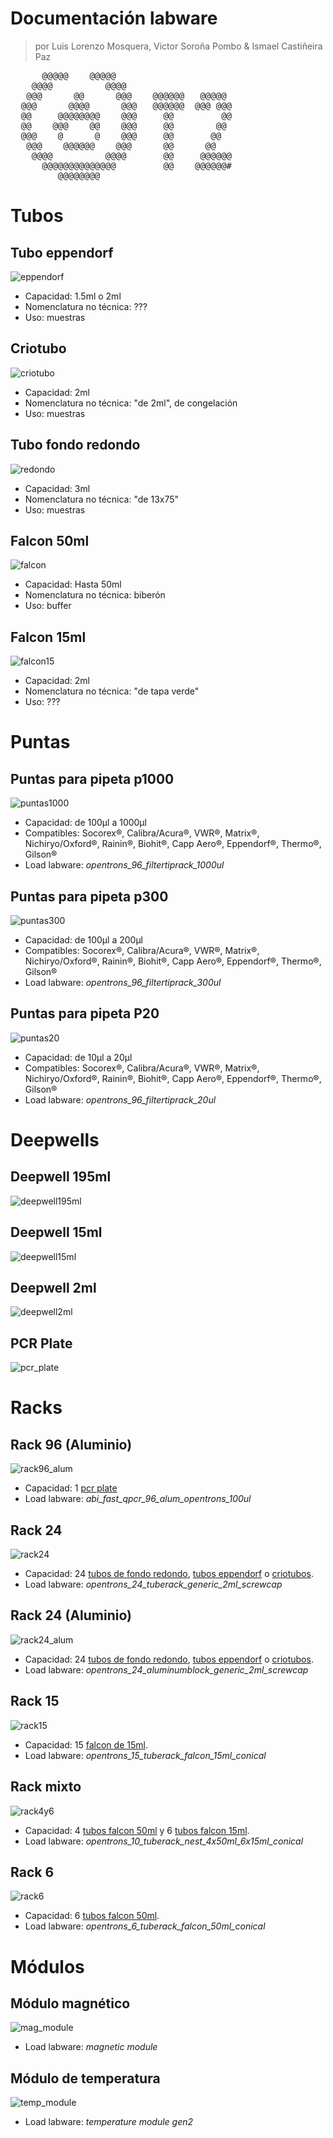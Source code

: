 # Documentación labware
> por Luis Lorenzo Mosquera, Victor Soroña Pombo & Ismael Castiñeira Paz  
<pre>
      @@@@@    @@@@@
    @@@@          @@@@
   @@@      @@      @@@    @@@@@@   @@@@@
  @@@      @@@@      @@@   @@@@@@  @@@ @@@
  @@     @@@@@@@@    @@@     @@         @@
  @@    @@@    @@    @@@     @@        @@
  @@@    @      @    @@@     @@       @@
   @@@    @@@@@@    @@@      @@      @@
    @@@@          @@@@       @@     @@@@@@
      @@@@@@@@@@@@@@         @@    @@@@@@#
         @@@@@@@@
</pre>

# Tubos

<a id="eppendorf"></a>  

## Tubo eppendorf  

![eppendorf](img/labware/eppendorf.jpeg)  

* Capacidad: 1.5ml o 2ml
* Nomenclatura no técnica: ???
* Uso: muestras

<a id="criotubo"></a>  

## Criotubo  

![criotubo](img/labware/criotubo.jpeg)  

* Capacidad: 2ml
* Nomenclatura no técnica: "de 2ml", de congelación
* Uso: muestras

<a id="f_redondo"></a>  

## Tubo fondo redondo  

![redondo](img/labware/redondo.jpeg)  

* Capacidad: 3ml
* Nomenclatura no técnica: "de 13x75"
* Uso: muestras

<a id="falcon50"></a>  

## Falcon 50ml  

![falcon](img/labware/falcon50.jpeg)  

* Capacidad: Hasta 50ml
* Nomenclatura no técnica: biberón
* Uso: buffer

<a id="falcon15"></a>  

## Falcon 15ml  

![falcon15](img/labware/falcon15.jpg)  

* Capacidad: 2ml
* Nomenclatura no técnica: "de tapa verde"
* Uso: ???

# Puntas

<a id="puntas1000"></a>  

## Puntas para pipeta p1000  

![puntas1000](img/labware/puntas1000.jpeg)  

* Capacidad: de 100µl a 1000µl
* Compatibles: Socorex®, Calibra/Acura®, VWR®, Matrix®, Nichiryo/Oxford®, Rainin®, Biohit®, Capp Aero®, Eppendorf®, Thermo®, Gilson®
* Load labware: *opentrons_96_filtertiprack_1000ul*

<a id="puntas300"></a>  

## Puntas para pipeta p300  

![puntas300](img/labware/puntas300.jpeg)  

* Capacidad: de 100µl a 200µl  
* Compatibles: Socorex®, Calibra/Acura®, VWR®, Matrix®, Nichiryo/Oxford®, Rainin®, Biohit®, Capp Aero®, Eppendorf®, Thermo®, Gilson®
* Load labware: *opentrons_96_filtertiprack_300ul*

<a id="puntas20"></a>  

## Puntas para pipeta P20  

![puntas20](img/labware/puntas20.jpeg)  

* Capacidad: de 10µl a 20µl
* Compatibles: Socorex®, Calibra/Acura®, VWR®, Matrix®, Nichiryo/Oxford®, Rainin®, Biohit®, Capp Aero®, Eppendorf®, Thermo®, Gilson®
* Load labware: *opentrons_96_filtertiprack_20ul*

# Deepwells

<a id="deepwell195ml"></a>

## Deepwell 195ml  

![deepwell195ml](img/labware/deepwell195ml.jpeg)

<a id="deepwell15ml"></a>  

## Deepwell 15ml  

![deepwell15ml](img/labware/deepwell15ml.jpeg)

<a id="deepwell2ml"></a>  

## Deepwell 2ml  

![deepwell2ml](img/labware/deepwell2ml.jpeg)

<a id="pcrplate"></a>

## PCR Plate  

![pcr_plate](img/labware/pcr_plate.jpeg)

# Racks

<a id="rack96_alum"></a>

## Rack 96 (Aluminio)  

![rack96_alum](img/labware/rack96_alum.jpeg)  

* Capacidad: 1 [pcr plate](#pcrplate)  
* Load labware: *abi_fast_qpcr_96_alum_opentrons_100ul*  

<a id="rack24"></a>

## Rack 24  

![rack24](img/labware/rack24.jpeg)  

* Capacidad: 24 [tubos de fondo redondo](#f_redondo), [tubos eppendorf](#eppendorf) o [criotubos](#criotubo).
* Load labware: *opentrons_24_tuberack_generic_2ml_screwcap*

<a id="rack24_alum"></a>

## Rack 24 (Aluminio)  

![rack24_alum](img/labware/rack24_alum.jpeg)  

* Capacidad: 24 [tubos de fondo redondo](#f_redondo), [tubos eppendorf](#eppendorf) o [criotubos](#criotubo).
* Load labware: *opentrons_24_aluminumblock_generic_2ml_screwcap*

<a id="rack15"></a>

## Rack 15  

![rack15](img/labware/rack15.jpeg)  

* Capacidad: 15 [falcon de 15ml](#falcon15).
* Load labware: *opentrons_15_tuberack_falcon_15ml_conical*

<a id="rack4y6"></a>

## Rack mixto  

![rack4y6](img/labware/rack4y6.jpeg)  

* Capacidad: 4 [tubos falcon 50ml](#falcon50) y 6 [tubos falcon 15ml](#falcon15).
* Load labware: *opentrons_10_tuberack_nest_4x50ml_6x15ml_conical*

<a id="rack6"></a>

## Rack 6  

![rack6](img/labware/rack6.jpeg)  

* Capacidad: 6 [tubos falcon 50ml](#falcon50).
* Load labware: *opentrons_6_tuberack_falcon_50ml_conical*

# Módulos

<a id="m_magnetico"></a>

## Módulo magnético  

![mag_module](img/labware/mag_module.jpg)  

* Load labware: *magnetic module*

<a id="m_temperatura"></a>

## Módulo de temperatura  

![temp_module](img/labware/temp_module.jpg)  

* Load labware: *temperature module gen2*
